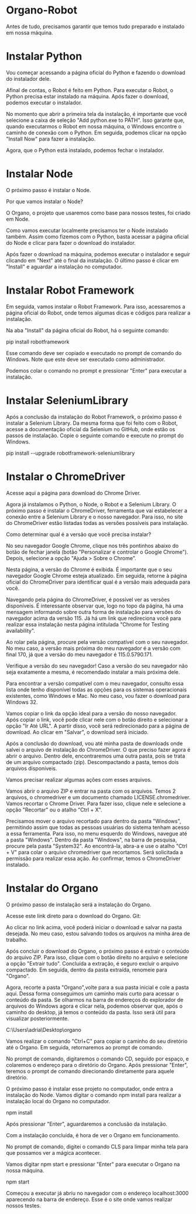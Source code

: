 # Organo-Robot


Antes de tudo, precisamos garantir que temos tudo preparado e instalado em nossa máquina.

# Instalar Python
Vou começar acessando a página oficial do Python e fazendo o download do instalador dele.

Afinal de contas, o Robot é feito em Python. Para executar o Robot, o Python precisa estar instalado na máquina. Após fazer o download, podemos executar o instalador.

No momento que abrir a primeira tela da instalação, é importante que você selecione a caixa de seleção "Add python.exe to PATH". Isso garante que, quando executarmos o Robot em nossa máquina, o Windows encontre o caminho de conexão com o Python. Em seguida, podemos clicar na opção "Install Now" para fazer a instalação.

Agora, que o Python está instalado, podemos fechar o instalador.

# Instalar Node
O próximo passo é instalar o Node.

Por que vamos instalar o Node?

O Organo, o projeto que usaremos como base para nossos testes, foi criado em Node.

Como vamos executar localmente precisamos ter o Node instalado também. Assim como fizemos com o Python, basta acessar a página oficial do Node e clicar para fazer o download do instalador.

Após fazer o download na máquina, podemos executar o instalador e seguir clicando em "Next" até o final da instalação. O último passo é clicar em "Install" e aguardar a instalação no computador.

# Instalar Robot Framework
Em seguida, vamos instalar o Robot Framework. Para isso, acessaremos a página oficial do Robot, onde temos algumas dicas e códigos para realizar a instalação.

Na aba "Install" da página oficial do Robot, há o seguinte comando:

pip install robotframework


Esse comando deve ser copiado e executado no prompt de comando do Windows. Note que este deve ser executado como administrador.

Podemos colar o comando no prompt e pressionar "Enter" para executar a instalação.

# Instalar SeleniumLibrary
Após a conclusão da instalação do Robot Framework, o próximo passo é instalar a Selenium Library. Da mesma forma que foi feito com o Robot, acesse a documentação oficial da Selenium no GitHub, onde estão os passos de instalação. Copie o seguinte comando e execute no prompt do Windows.

pip install --upgrade robotframework-seleniumlibrary


# Instalar o ChromeDriver
Acesse aqui a página para download do Chrome Driver.

Agora já instalamos o Python, o Node, o Robot e a Selenium Library. O próximo passo é instalar o ChromeDriver, ferramenta que vai estabelecer a conexão entre a Selenium Library e o nosso navegador. Para isso, no site do ChromeDriver estão listadas todas as versões possíveis para instalação.

Como determinar qual é a versão que você precisa instalar?

No seu navegador Google Chrome, clique nos três pontinhos abaixo do botão de fechar janela (botão "Personalizar e controlar o Google Chrome"). Depois, selecione a opção "Ajuda > Sobre o Chrome".

Nesta página, a versão do Chrome é exibida. É importante que o seu navegador Google Chrome esteja atualizado. Em seguida, retorne à página oficial do ChromeDriver para identificar qual é a versão mais adequada para você.

Navegando pela página do ChromeDriver, é possível ver as versões disponíveis. É interessante observar que, logo no topo da página, há uma mensagem informando sobre outra forma de instalação para versões do navegador acima da versão 115. Já há um link que redireciona você para realizar essa instalação nesta página intitulada "Chrome for Testing availability".

Ao rolar pela página, procure pela versão compatível com o seu navegador. No meu caso, a versão mais próxima do meu navegador é a versão com final 170, já que a versão do meu navegador é 115.0.5790.171.

Verifique a versão do seu navegador! Caso a versão do seu navegador não seja exatamente a mesma, é recomendado instalar a mais próxima dele.

Para encontrar a versão compatível com o meu navegador, consulto essa lista onde tenho disponível todas as opções para os sistemas operacionais existentes, como Windows e Mac. No meu caso, vou fazer o download para Windows 32.

Vamos copiar o link da opção ideal para a versão do nosso navegador. Após copiar o link, você pode clicar nele com o botão direito e selecionar a opção "Ir Até URL". A partir disso, você será redirecionado para a página de download. Ao clicar em "Salvar", o download será iniciado.

Após a conclusão do download, vou até minha pasta de downloads onde salvei o arquivo de instalação do ChromeDriver. O que preciso fazer agora é abrir o arquivo. Dentro dele, encontraremos uma outra pasta, pois se trata de um arquivo compactado (zip). Descompactando a pasta, temos dois arquivos disponíveis.

Vamos precisar realizar algumas ações com esses arquivos.

Vamos abrir o arquivo ZIP e entrar na pasta com os arquivos. Temos 2 arquivos, o chromedriver e um documento chamado LICENSE.chromedriver. Vamos recortar o Chrome Driver. Para fazer isso, clique nele e selecione a opção "Recortar" ou o atalho "Ctrl + X".

Precisamos mover o arquivo recortado para dentro da pasta "Windows", permitindo assim que todas as pessoas usuárias do sistema tenham acesso a essa ferramenta. Para isso, no menu esquerdo do Windows, navegue até a pasta "Windows". Dentro da pasta "Windows", na barra de pesquisa, procure pela pasta "System32". Ao encontrá-la, abra-a e use o atalho "Ctrl + V" para colar o arquivo chromedriver que recortamos. Será solicitada a permissão para realizar essa ação. Ao confirmar, temos o ChromeDriver instalado.

# Instalar do Organo
O próximo passo de instalação será a instalação do Organo.

Acesse este link direto para o download do Organo.
Git:

Ao clicar no link acima, você poderá iniciar o download e salvar na pasta desejada. No meu caso, estou salvando todos os arquivos na minha área de trabalho.

Após concluir o download do Organo, o próximo passo é extrair o conteúdo do arquivo ZIP. Para isso, clique com o botão direito no arquivo e selecione a opção "Extrair tudo". Concluída a extração, é seguro excluir o arquivo compactado. Em seguida, dentro da pasta extraída, renomeie para "Organo".

Agora, recorte a pasta "Organo",volte para a sua pasta inicial e cole a pasta aqui. Dessa forma conseguimos um caminho mais curto para acessar o conteúdo da pasta. Se olharmos na barra de endereços do explorador de arquivos do Windows agora e clicar nela, podemos observar que, após o caminho do desktop, já temos o conteúdo da pasta. Isso será útil para visualizar posteriormente.

C:\Users\adria\Desktop\organo

Vamos realizar o comando "Ctrl+C" para copiar o caminho do seu diretório até o Organo. Em seguida, retornaremos ao prompt de comando.

No prompt de comando, digitaremos o comando CD, seguido por espaço, e colaremos o endereço para o diretório do Organo. Após pressionar "Enter", teremos o prompt de comando direcionando diretamente para aquele diretório.

O próximo passo é instalar esse projeto no computador, onde entra a instalação do Node. Vamos digitar o comando npm install para realizar a instalação local do Organo no computador.

npm install


Após pressionar "Enter", aguardaremos a conclusão da instalação.

Com a instalação concluída, é hora de ver o Organo em funcionamento.

No prompt de comando, digitei o comando CLS para limpar minha tela para que possamos ver a mágica acontecer.

Vamos digitar npm start e pressionar "Enter" para executar o Organo na nossa máquina.

npm start

Começou a executar já abriu no navegador com o endereço localhost:3000 aparecendo na barra de endereço. Esse é o site onde vamos realizar nossos testes.
